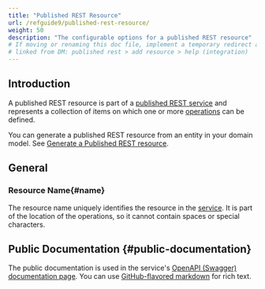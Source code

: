```yaml
---
title: "Published REST Resource"
url: /refguide9/published-rest-resource/
weight: 50
description: "The configurable options for a published REST resource"
# If moving or renaming this doc file, implement a temporary redirect and let the respective team know they should update the URL in the product. See Mapping to Products for more details.
# linked from DM: published rest > add resource > help (integration)
---
```


## Introduction

A published REST resource is part of a [published REST service](/refguide9/published-rest-service/) and represents a collection of items on which one or more [operations](/refguide9/published-rest-operation/) can be defined.

You can generate a published REST resource from an entity in your domain model. See [Generate a Published REST resource](/refguide9/generate-rest-resource/).

## General

### Resource Name{#name}

The resource name uniquely identifies the resource in the [service](/refguide9/published-rest-service/). It is part of the location of the operations, so it cannot contain spaces or special characters.

## Public Documentation {#public-documentation}

The public documentation is used in the service's [OpenAPI (Swagger) documentation page](/refguide9/published-rest-services/#interactive-documentation). You can use [GitHub-flavored markdown](/refguide9/gfm-syntax/) for rich text.
